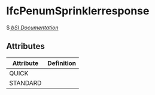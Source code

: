 IfcPenumSprinklerresponse
=========================
$[ _bSI
Documentation_](https://standards.buildingsmart.org/IFC/DEV/IFC4_2/FINAL/HTML/schema//pset/penum_sprinklerresponse.htm)


Attributes
----------
| Attribute   | Definition   |
|-------------|--------------|
| QUICK       |              |
| STANDARD    |              |
